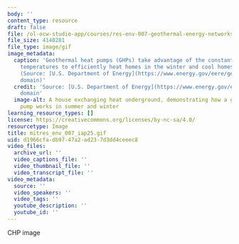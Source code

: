 ```yaml
---
body: ''
content_type: resource
draft: false
file: /ol-ocw-studio-app/courses/res-env-007-geothermal-energy-networks-transforming-our-thermal-energy-system-january-iap-2025/mitres_env_007_iap25.gif
file_size: 4140281
file_type: image/gif
image_metadata:
  caption: 'Geothermal heat pumps (GHPs) take advantage of the constant underground
    temperatures to efficiently heat homes in the winter and cool homes in the summer.
    (Source: [U.S. Department of Energy](https://www.energy.gov/eere/geothermal/geothermal-heat-pumps)/public
    domain)'
  credit: 'Source: [U.S. Department of Energy](https://www.energy.gov/eere/geothermal/geothermal-heat-pumps)/public
    domain'
  image-alt: A house exchanging heat underground, demonstrating how a geothermal heat
    pump works in summer and winter
learning_resource_types: []
license: https://creativecommons.org/licenses/by-nc-sa/4.0/
resourcetype: Image
title: mitres_env_007_iap25.gif
uid: d1966cfa-db97-47a2-ad23-7d3dd4ceeec8
video_files:
  archive_url: ''
  video_captions_file: ''
  video_thumbnail_file: ''
  video_transcript_file: ''
video_metadata:
  source: ''
  video_speakers: ''
  video_tags: ''
  youtube_description: ''
  youtube_id: ''
---
```

CHP image